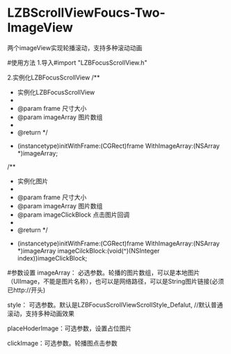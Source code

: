 # LZBScrollViewFoucs-Two-ImageView
两个imageView实现轮播滚动，支持多种滚动动画

#使用方法
1.导入#import "LZBFocusScrollView.h"

2.实例化LZBFocusScrollView
/**
 *  实例化LZBFocusScrollView
 *
 *  @param frame      尺寸大小
 *  @param imageArray 图片数组
 *
 *  @return
 */
- (instancetype)initWithFrame:(CGRect)frame WithImageArray:(NSArray *)imageArray;


/**
 *  实例化图片
 *
 *  @param frame      尺寸大小
 *  @param imageArray 图片数组
 *  @param imageClickBlock 点击图片回调
 *
 *  @return 
 */
- (instancetype)initWithFrame:(CGRect)frame WithImageArray:(NSArray *)imageArray  imageCilckBlock:(void(^)(NSInteger index))imageClickBlock;

#参数设置
imageArray： 必选参数。轮播的图片数组，可以是本地图片（UIImage，不能是图片名称），也可以是网络路径，可以是String图片链接(必须已http://开头)

style： 可选参数。默认是LZBFocusScrollViewScrollStyle_Defalut, //默认普通滚动，支持多种动画效果

placeHoderImage：可选参数，设置占位图片

clickImage：可选参数。轮播图点击参数


